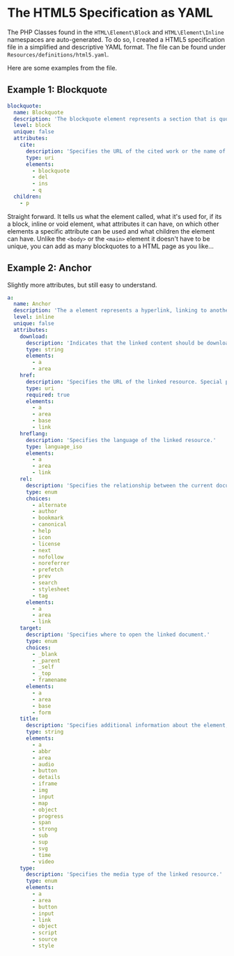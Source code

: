 # The HTML5 Specification as YAML

The PHP Classes found in the `HTML\Element\Block` and `HTML\Element\Inline` namespaces are auto-generated.
To do so, I created a HTML5 specification file in a simplified and descriptive YAML format.
The file can be found under `Resources/definitions/html5.yaml`.

Here are some examples from the file.

## Example 1: Blockquote
```yaml
blockquote:
  name: Blockquote
  description: 'The blockquote element represents a section that is quoted from another source. Content inside a blockquote must be quoted from another source, whose address, if it has one, may be cited in the cite attribute.'
  level: block
  unique: false
  attributes:
    cite:
      description: 'Specifies the URL of the cited work or the name of the cited creative work.'
      type: uri
      elements:
        - blockquote
        - del
        - ins
        - q
  children:
    - p
```
Straight forward. It tells us what the element called, what it's used for, if its a block, inline or void element, what attributes it can have, on which other elements a specific attribute can be used and what children the element can have. Unlike the `<body>` or the `<main>` element it doesn't have to be unique, you can add as many blockquotes to a HTML page as you like...

## Example 2: Anchor
Slightly more attributes, but still easy to understand.
```yaml
a:
  name: Anchor
  description: 'The a element represents a hyperlink, linking to another resource.'
  level: inline
  unique: false
  attributes:
    download:
      description: 'Indicates that the linked content should be downloaded rather than displayed.'
      type: string
      elements:
        - a
        - area
    href:
      description: 'Specifies the URL of the linked resource. Special protocols such as mailto: or tel: can be used.'
      type: uri
      required: true
      elements:
        - a
        - area
        - base
        - link
    hreflang:
      description: 'Specifies the language of the linked resource.'
      type: language_iso
      elements:
        - a
        - area
        - link
    rel:
      description: 'Specifies the relationship between the current document and the linked document.'
      type: enum
      choices:
        - alternate
        - author
        - bookmark
        - canonical
        - help
        - icon
        - license
        - next
        - nofollow
        - noreferrer
        - prefetch
        - prev
        - search
        - stylesheet
        - tag
      elements:
        - a
        - area
        - link
    target:
      description: 'Specifies where to open the linked document.'
      type: enum
      choices:
        - _blank
        - _parent
        - _self
        - _top
        - framename
      elements:
        - a
        - area
        - base
        - form
    title:
      description: 'Specifies additional information about the element, typically displayed as a tooltip.'
      type: string
      elements:
        - a
        - abbr
        - area
        - audio
        - button
        - details
        - iframe
        - img
        - input
        - map
        - object
        - progress
        - span
        - strong
        - sub
        - sup
        - svg
        - time
        - video
    type:
      description: 'Specifies the media type of the linked resource.'
      type: enum
      elements:
        - a
        - area
        - button
        - input
        - link
        - object
        - script
        - source
        - style
```
